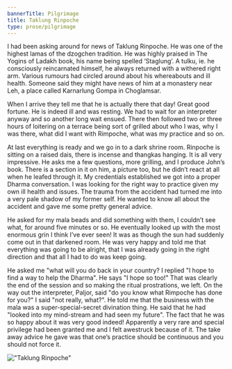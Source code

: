 ```yaml
---
bannerTitle: Pilgrimage
title: Taklung Rinpoche
type: prose/pilgrimage
---
```



I had been asking around for news of Taklung Rinpoche. He was one of
the highest lamas of the dzogchen tradition. He was highly praised
in The Yogins of Ladakh book, his name being spelled ‘Staglung’. A
tulku, ie. he consciously reincarnated himself, he always returned
with a withered right arm. Various rumours had circled around about
his whereabouts and ill health. Someone said they might have news of him at a
monastery near Leh, a place called Karnarlung Gompa in Choglamsar. 

When I arrive they tell me that he is actually there that day! Great good
fortune. He is indeed ill and was resting. We had to wait for an interpreter
anyway and so another long wait ensued. There then followed two or three hours
of loitering on a terrace being sort of grilled about who I was, why I was
there, what did I want with Rimpoche, what was my practice and so on. 

At last everything is ready and we go in to a dark shrine room. Rinpoche is
sitting on a raised dais, there is incense and thangkas hanging. It is all very
impressive. He asks me a few questions, more grilling, and I produce John’s
book. There is a section in it on him, a picture too, but he didn’t react at
all when he leafed through it. My credentials established we got into a proper
Dharma conversation. I was looking for the right way to practice given my own
ill health and issues. The trauma from the accident had turned me into a very
pale shadow of my former self. He wanted to know all about the accident and
gave me some pretty general advice. 

He asked for my mala beads and did something with them, I couldn’t see what,
for around five minutes or so. He eventually looked up with the most enormous
grin I think I’ve ever seen! It was as though the sun had suddenly come out in
that darkened room. He was very happy and told me that everything was going to
be alright, that I was already going in the right direction and that all I had
to do was keep going. 

He asked me "what will you do back in your country? I replied "I hope to find a
way to help the Dharma". He says "I hope so too!" That was clearly the end of
the session and so making the ritual prostrations, we left. On the way out the
interpreter, Paljor, said "do you know what Rimpoche has done for you?" I said
"not really, what?". He told me that the business with the mala was a
super-special-secret divination thing. He said that he had "looked into my
mind-stream and had seen my future". The fact that he was so happy about it was
very good indeed! Apparently a very rare and special privilege had been granted
me and I felt awestruck because of it. The take away advice he gave was that
one’s practice should be continuous and you should not force it.


!["Taklung Rinpoche"](/images/pilg1/hh-kyabje-taklung-tsetrul-rinpoche.jpg "Taklung Rinpoche")
